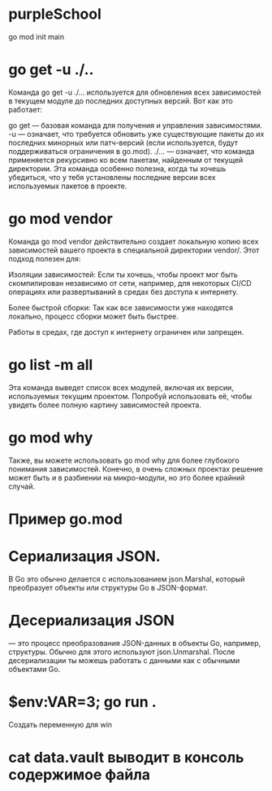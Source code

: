 # purpleSchool

go mod init main

# go get -u ./..  
Команда go get -u ./... используется для обновления всех зависимостей в текущем модуле до последних доступных версий. Вот как это работает:

go get — базовая команда для получения и управления зависимостями.
-u — означает, что требуется обновить уже существующие пакеты до их последних минорных или патч-версий (если используется, будут поддерживаться ограничения в go.mod).
./... — означает, что команда применяется рекурсивно ко всем пакетам, найденным от текущей директории.
Эта команда особенно полезна, когда ты хочешь убедиться, что у тебя установлены последние версии всех используемых пакетов в проекте.

# go mod vendor
Команда go mod vendor действительно создает локальную копию всех зависимостей вашего проекта в специальной директории vendor/. Этот подход полезен для:

Изоляции зависимостей: Если ты хочешь, чтобы проект мог быть скомпилирован независимо от сети, например, для некоторых CI/CD операциях или развертываний в средах без доступа к интернету.

Более быстрой сборки: Так как все зависимости уже находятся локально, процесс сборки может быть быстрее.

Работы в средах, где доступ к интернету ограничен или запрещен.

# go list -m all
Эта команда выведет список всех модулей, включая их версии, используемых текущим проектом. Попробуй использовать её, чтобы увидеть более полную картину зависимостей проекта.
# go mod why
Также, вы можете использовать go mod why для более глубокого понимания зависимостей. Конечно, в очень сложных проектах решение может быть и в разбиении на микро-модули, но это более крайний случай.

# Пример go.mod
<!-- module example.com/mymodule

С помощью require можно явно указать минимальную версию зависимости, которая необходима проекту. Например, если вам нужна определенная версия библиотеки:
require ( 
    github.com/pkg/errors v0.9.1
    github.com/some/dependency v1.3.4
)

Директива exclude позволяет исключать несовместимые версии зависимостей:
exclude github.com/some/dependency v1.1.0

Если необходимо использовать альтернативный путь или версию для зависимости, можно применить
replace github.com/pkg/errors v0.8.0 => github.com/pkg/errors v0.9.1 -->

# Сериализация JSON.
В Go это обычно делается с использованием json.Marshal, который преобразует объекты или структуры Go в JSON-формат.

# Десериализация JSON
 — это процесс преобразования JSON-данных в объекты Go, например, структуры. Обычно для этого используют json.Unmarshal. После десериализации ты можешь работать с данными как с обычными объектами Go.

 # $env:VAR=3; go run .
 Создать переменную для win

 # cat data.vault выводит в консоль содержимое файла

 
